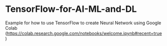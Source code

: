 # TensorFlow-for-AI-ML-and-DL
Example for how to use TensorFlow to create Neural Network using Google Colab (https://colab.research.google.com/notebooks/welcome.ipynb#recent=true)
